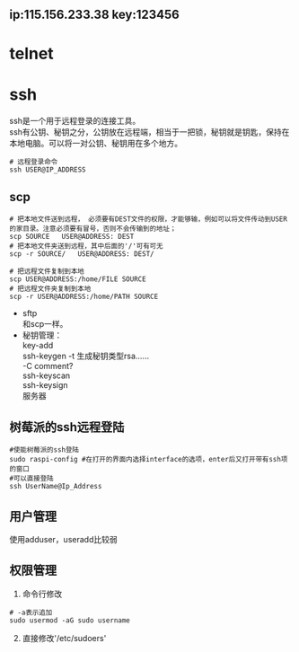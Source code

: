 ## ip:115.156.233.38 key:123456
<!-- MAC Address: 4C:CC:6A:23:AA:6B (Unknown)
Nmap scan report for 115.156.233.38 -->
# telnet

# ssh
ssh是一个用于远程登录的连接工具。  
ssh有公钥、秘钥之分，公钥放在远程端，相当于一把锁，秘钥就是钥匙，保持在本地电脑。可以将一对公钥、秘钥用在多个地方。  
```shell
# 远程登录命令
ssh USER@IP_ADDRESS  
```
## scp  
```shell
# 把本地文件送到远程， 必须要有DEST文件的权限，才能够输，例如可以将文件传动到USER的家目录。注意必须要有冒号，否则不会传输到的地址；  
scp SOURCE   USER@ADDRESS: DEST 
# 把本地文件夹送到远程，其中后面的'/'可有可无
scp -r SOURCE/   USER@ADDRESS: DEST/

# 把远程文件复制到本地
scp USER@ADDRESS:/home/FILE SOURCE
# 把远程文件夹复制到本地
scp -r USER@ADDRESS:/home/PATH SOURCE
```
- sftp  
    和scp一样。  
- 秘钥管理：  
    key-add  
    ssh-keygen     -t 生成秘钥类型rsa……  
                   -C comment?  
    ssh-keyscan  
    ssh-keysign  
服务器  

## 树莓派的ssh远程登陆
```shell
#使能树莓派的ssh登陆
sudo raspi-config #在打开的界面内选择interface的选项，enter后又打开带有ssh项的窗口
#可以直接登陆
ssh UserName@Ip_Address
```

## 用户管理
使用adduser，useradd比较弱
## 权限管理
1. 命令行修改
```shell
# -a表示追加
sudo usermod -aG sudo username
```
2. 直接修改'/etc/sudoers'